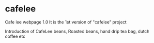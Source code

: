 # cafelee
Cafe lee webpage 1.0
It is the 1st version of "cafelee" project

Introduction of CafeLee
beans, Roasted beans, hand drip tea bag, dutch coffee etc

